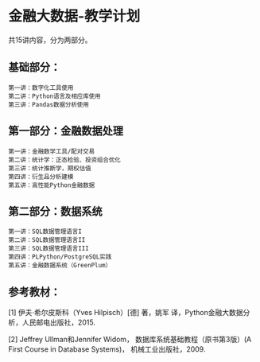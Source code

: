 # 金融大数据-教学计划

共15讲内容，分为两部分。

## 基础部分：

```
第一讲：数字化工具使用
第二讲：Python语言及相应库使用
第三讲：Pandas数据分析使用
```

## 第一部分：金融数据处理

```
第一讲：金融数学工具/配对交易
第二讲：统计学：正态检验、投资组合优化
第三讲：统计推断学，期权估值
第四讲：衍生品分析建模
第五讲：高性能Python金融数据
```

## 第二部分：数据系统

```
第一讲：SQL数据管理语言I
第二讲：SQL数据管理语言II
第三讲：SQL数据管理语言III
第四讲：PLPython/PostgreSQL实践 
第五讲：金融数据系统（GreenPlum）
```


## 参考教材：

[1] 伊夫·希尔皮斯科（Yves Hilpisch）[德] 著，姚军 译，Python金融大数据分析，人民邮电出版社，2015.

[2] Jeffrey Ullman和Jennifer Widom， 数据库系统基础教程（原书第3版）(A First Course in Database Systems)， 机械工业出版社，2009. 
